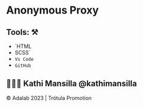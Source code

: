 # Anonymous Proxy 

## Tools: ⚒️

- `HTML
-  SCSS`
- `Vs Code`
- `GitHub`


## 👩🏻‍💻 **Kathi Mansilla** @kathimansilla

© Adalab 2023 | Trótula Promotion


